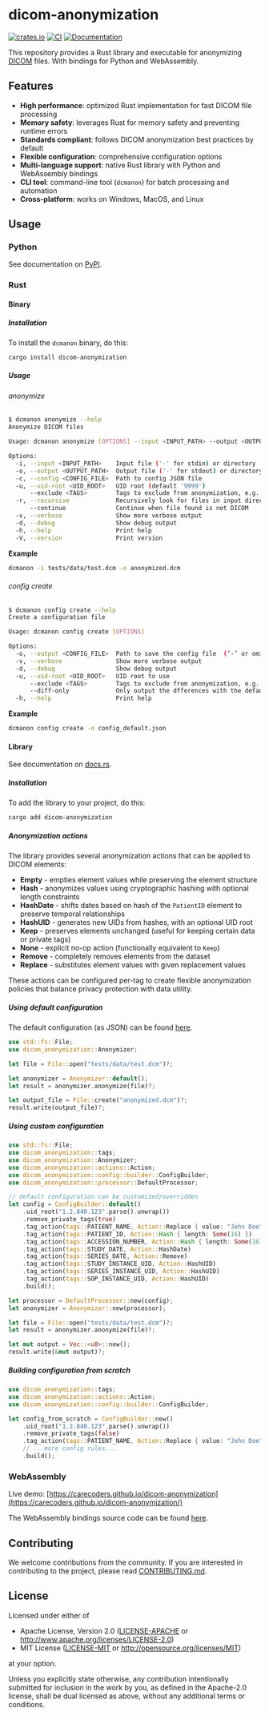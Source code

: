 # dicom-anonymization

[![crates.io](https://img.shields.io/crates/v/dicom-anonymization.svg)](https://crates.io/crates/dicom-anonymization)
[![CI](https://github.com/carecoders/dicom-anonymization/actions/workflows/ci.yml/badge.svg)](https://github.com/carecoders/dicom-anonymization/actions/workflows/ci.yml)
[![Documentation](https://docs.rs/dicom-anonymization/badge.svg)](https://docs.rs/dicom-anonymization)

This repository provides a Rust library and executable for anonymizing [DICOM](https://dicomstandard.org/) files.
With bindings for Python and WebAssembly.

## Features

- **High performance**: optimized Rust implementation for fast DICOM file processing
- **Memory safety**: leverages Rust for memory safety and preventing runtime errors
- **Standards compliant**: follows DICOM anonymization best practices by default
- **Flexible configuration**: comprehensive configuration options
- **Multi-language support**: native Rust library with Python and WebAssembly bindings
- **CLI tool**: command-line tool (`dcmanon`) for batch processing and automation
- **Cross-platform**: works on Windows, MacOS, and Linux

## Usage

### Python

See documentation on [PyPI](https://pypi.org/project/dcmanon).

### Rust

#### Binary

##### Installation

To install the `dcmanon` binary, do this:

```bash
cargo install dicom-anonymization
```

##### Usage

###### anonymize

```bash
$ dcmanon anonymize --help
Anonymize DICOM files

Usage: dcmanon anonymize [OPTIONS] --input <INPUT_PATH> --output <OUTPUT_PATH>

Options:
  -i, --input <INPUT_PATH>    Input file ('-' for stdin) or directory
  -o, --output <OUTPUT_PATH>  Output file ('-' for stdout) or directory
  -c, --config <CONFIG_FILE>  Path to config JSON file
  -u, --uid-root <UID_ROOT>   UID root (default '9999')
      --exclude <TAGS>        Tags to exclude from anonymization, e.g. '00100020,00080050'
  -r, --recursive             Recursively look for files in input directory
      --continue              Continue when file found is not DICOM
  -v, --verbose               Show more verbose output
  -d, --debug                 Show debug output
  -h, --help                  Print help
  -V, --version               Print version
```

**Example**

```bash
dcmanon -i tests/data/test.dcm -o anonymized.dcm
```

###### config create

```bash
$ dcmanon config create --help
Create a configuration file

Usage: dcmanon config create [OPTIONS]

Options:
  -o, --output <CONFIG_FILE>  Path to save the config file  (‘-’ or omitted → stdout) [default: -]
  -v, --verbose               Show more verbose output
  -d, --debug                 Show debug output
  -u, --uid-root <UID_ROOT>   UID root to use
      --exclude <TAGS>        Tags to exclude from anonymization, e.g. '00100020,00080050'
      --diff-only             Only output the dfferences with the default config
  -h, --help                  Print help
```

**Example**

```bash
dcmanon config create -o config_default.json
```

#### Library

See documentation on [docs.rs](https://docs.rs/dicom-anonymization).

##### Installation

To add the library to your project, do this:

```bash
cargo add dicom-anonymization
```

##### Anonymization actions

The library provides several anonymization actions that can be applied to DICOM elements:

- **Empty** - empties element values while preserving the element structure
- **Hash** - anonymizes values using cryptographic hashing with optional length constraints
- **HashDate** - shifts dates based on hash of the `PatientID` element to preserve temporal relationships
- **HashUID** - generates new UIDs from hashes, with an optional UID root
- **Keep** - preserves elements unchanged (useful for keeping certain data or private tags)
- **None** - explicit no-op action (functionally equivalent to `Keep`)
- **Remove** - completely removes elements from the dataset
- **Replace** - substitutes element values with given replacement values

These actions can be configured per-tag to create flexible anonymization policies that balance privacy protection with data utility.

##### Using default configuration

The default configuration (as JSON) can be found [here](https://raw.githubusercontent.com/carecoders/dicom-anonymization/refs/heads/main/dicom-anonymization/config_default.json).

```rust
use std::fs::File;
use dicom_anonymization::Anonymizer;

let file = File::open("tests/data/test.dcm")?;

let anonymizer = Anonymizer::default();
let result = anonymizer.anonymize(file)?;

let output_file = File::create("anonymized.dcm")?;
result.write(output_file)?;
```

##### Using custom configuration

```rust
use std::fs::File;
use dicom_anonymization::tags;
use dicom_anonymization::Anonymizer;
use dicom_anonymization::actions::Action;
use dicom_anonymization::config::builder::ConfigBuilder;
use dicom_anonymization::processor::DefaultProcessor;

// default configuration can be customized/overridden
let config = ConfigBuilder::default()
    .uid_root("1.2.840.123".parse().unwrap())
    .remove_private_tags(true)
    .tag_action(tags::PATIENT_NAME, Action::Replace { value: "John Doe".into() })
    .tag_action(tags::PATIENT_ID, Action::Hash { length: Some(16) })
    .tag_action(tags::ACCESSION_NUMBER, Action::Hash { length: Some(16) })
    .tag_action(tags::STUDY_DATE, Action::HashDate)
    .tag_action(tags::SERIES_DATE, Action::Remove)
    .tag_action(tags::STUDY_INSTANCE_UID, Action::HashUID)
    .tag_action(tags::SERIES_INSTANCE_UID, Action::HashUID)
    .tag_action(tags::SOP_INSTANCE_UID, Action::HashUID)
    .build();

let processor = DefaultProcessor::new(config);
let anonymizer = Anonymizer::new(processor);

let file = File::open("tests/data/test.dcm")?;
let result = anonymizer.anonymize(file)?;

let mut output = Vec::<u8>::new();
result.write(&mut output)?;
```

##### Building configuration from scratch

```rust
use dicom_anonymization::tags;
use dicom_anonymization::actions::Action;
use dicom_anonymization::config::builder::ConfigBuilder;

let config_from_scratch = ConfigBuilder::new()
    .uid_root("1.2.840.123".parse().unwrap())
    .remove_private_tags(false)
    .tag_action(tags::PATIENT_NAME, Action::Replace { value: "John Doe".into() })
    // ...more config rules...
    .build();
```

### WebAssembly

Live demo: [https://carecoders.github.io/dicom-anonymization](https://carecoders.github.io/dicom-anonymization/)

The WebAssembly bindings source code can be found [here](https://github.com/carecoders/dicom-anonymization/tree/main/bindings/wasm).

## Contributing

We welcome contributions from the community. If you are interested in contributing to the project, please read [CONTRIBUTING.md](CONTRIBUTING.md).

## License

Licensed under either of

- Apache License, Version 2.0 ([LICENSE-APACHE](LICENSE-APACHE) or <http://www.apache.org/licenses/LICENSE-2.0>)
- MIT License ([LICENSE-MIT](LICENSE-MIT) or <http://opensource.org/licenses/MIT>)

at your option.

Unless you explicitly state otherwise, any contribution intentionally submitted
for inclusion in the work by you, as defined in the Apache-2.0 license, shall be dual licensed as above, without any
additional terms or conditions.
